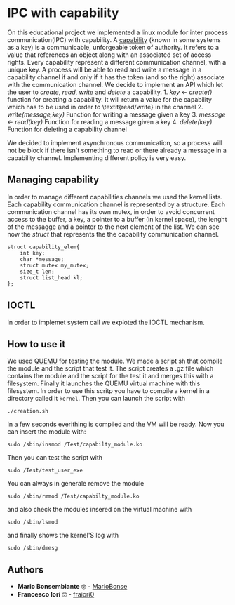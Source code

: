 # IPC with capability
On this educational project we implemented a linux module for inter process communication(IPC) with capability. 
A [capability](https://en.wikipedia.org/wiki/Capability-based_security) (known in some systems as a key) is a communicable, unforgeable token of authority. It refers to a value that references an object along with an associated set of access rights. 
Every capability represent a different communication channel, with a unique key. 
A process will be able to read and write a message in a capability channel if and only if it has the token (and so the right) associate with the communication channel. We decide to implement an API which let the user to _create_, _read_, _write_ and _delete_ a capability. 
    1. _key_ <- _create()_ function for creating a capability. It will return a value for the capability which has to be used in order to \textit{read/write} in the channel
    2. _write(message,key)_   Function for writing a message given a key
    3. _message_ <- _read(key)_ Function for reading a message given a key
    4. _delete(key)_ Function for deleting a capability channel

We decided to implement asynchronous communication, so a process will not be block if there isn't something to read or there already a message in a capability channel. Implementing different policy is very easy.

## Managing capability
In order to manage different capabilities channels we used the kernel lists. Each capability communication channel is represented by a structure. Each communication channel has its own mutex, in order to avoid concurrent access to the buffer, a key, a pointer to a buffer (in kernel space), the lenght of the messagge and a pointer to the next element of the list. We can see now the _struct_ that represents the the capability communication channel.
```
struct capability_elem{
    int key;
    char *message;
    struct mutex my_mutex;
    size_t len;
    struct list_head kl;
};
```

## IOCTL
In order to implemet system call we exploted the IOCTL mechanism.


## How to use it
We used [QUEMU](https://www.qemu.org/) for testing the module. 
We made a script sh that compile the module and the script that test it. The script creates a .gz file which contains
the module and the script for the test it and 
merges this with a filesystem. Finally it launches the QUEMU virtual machine with this filesystem.
In order to use this scritp you have to compile a kernel in a directory called it `kernel`.
Then you can launch the script with
```
./creation.sh
```
In a few seconds everithing is compiled and the VM will be ready. Now you can insert the module with:
```
sudo /sbin/insmod /Test/capabilty_module.ko
```
Then you can test the script with 
```
sudo /Test/test_user_exe
```
You can always in generale remove the module
```
sudo /sbin/rmmod /Test/capabilty_module.ko
```
and also check the modules insered on the virtual machine with
```
sudo /sbin/lsmod
```
and finally shows the kernel'S log with
```
sudo /sbin/dmesg
```

## Authors

* **Mario Bonsembiante** :nerd_face: - [MarioBonse](https://github.com/MarioBonse)
* **Francesco Iori** :nerd_face: - [fraiori0](https://github.com/fraiori0)

